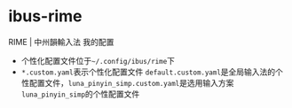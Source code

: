 # ibus-rime
RIME | 中州韻輸入法 我的配置
- 个性化配置文件位于`~/.config/ibus/rime`下
- `*.custom.yaml`表示个性化配置文件
`default.custom.yaml`是全局输入法的个性配置文件，`luna_pinyin_simp.custom.yaml`是选用输入方案`luna_pinyin_simp`的个性配置文件
